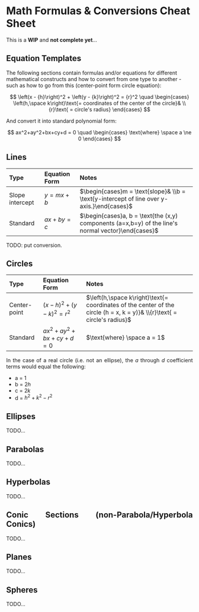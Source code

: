 # Math Formulas & Conversions Cheat Sheet

This is a **WIP** and **not complete yet**...

## Equation Templates

The following sections contain formulas and/or equations for different mathematical constructs and how to convert from one type to another - such as how to go from this (center-point form  circle equation):

$$
\left(x - {h}\right)^2 + \left(y - {k}\right)^2 = {r}^2 \quad \begin{cases}
    \left(h,\space k\right)\text{= coordinates of the center of the circle}& \\
    {r}\text{ = circle's radius}
\end{cases}
$$

And convert it into standard polynomial form:

$$
ax^2+ay^2+bx+cy+d = 0 \quad \begin{cases}
    \text{where} \space a \ne 0
\end{cases}
$$

## Lines

|Type|Equation Form|Notes|
|:---|:---|:---|
|Slope intercept|$y = mx+b$|$\begin{cases}m = \text{slope}& \\b = \text{y-intercept of line over y-axis.}\end{cases}$|
|Standard|$ax+by = c$|$\begin{cases}a, b = \text{the (x,y) components (a=x,b=y) of the line's normal vector}\end{cases}$|

TODO: put conversion.

## Circles

<div style="text-align: justify">

|Type|Equation Form|Notes|
|:---|:---|:---|
|Center-point|$\left(x - {h}\right)^2 + \left(y - {k}\right)^2 = {r}^2$|$\left(h,\space k\right)\text{= coordinates of the center of the circle (h = x, k = y)}& \\{r}\text{ = circle's radius}$|
|Standard|$ax^2+ay^2+bx+cy+d = 0$|$\text{where} \space a = 1$|

In the case of a real circle (i.e. not an ellipse), the $a$ through $d$ coefficient terms would equal the following:

* a = 1
* b = $2h$
* c = $2k$
* d = $h^2+k^2-r^2$

## Ellipses

TODO...

## Parabolas

TODO...

## Hyperbolas

TODO...

## Conic Sections (non-Parabola/Hyperbola Conics)

TODO...

## Planes

TODO...

## Spheres

TODO...
